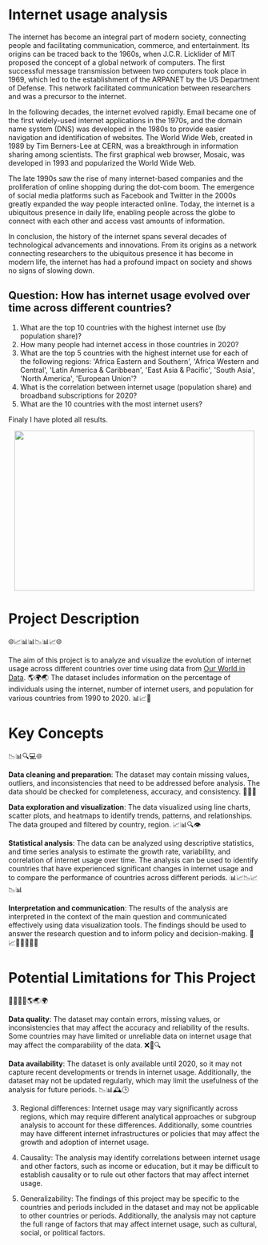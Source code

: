 # Internet usage analysis

The internet has become an integral part of modern society, connecting people and facilitating communication, commerce, and entertainment. Its origins can be traced back to the 1960s, when J.C.R. Licklider of MIT proposed the concept of a global network of computers. The first successful message transmission between two computers took place in 1969, which led to the establishment of the ARPANET by the US Department of Defense. This network facilitated communication between researchers and was a precursor to the internet.

In the following decades, the internet evolved rapidly. Email became one of the first widely-used internet applications in the 1970s, and the domain name system (DNS) was developed in the 1980s to provide easier navigation and identification of websites. The World Wide Web, created in 1989 by Tim Berners-Lee at CERN, was a breakthrough in information sharing among scientists. The first graphical web browser, Mosaic, was developed in 1993 and popularized the World Wide Web.

The late 1990s saw the rise of many internet-based companies and the proliferation of online shopping during the dot-com boom. The emergence of social media platforms such as Facebook and Twitter in the 2000s greatly expanded the way people interacted online. Today, the internet is a ubiquitous presence in daily life, enabling people across the globe to connect with each other and access vast amounts of information.

In conclusion, the history of the internet spans several decades of technological advancements and innovations. From its origins as a network connecting researchers to the ubiquitous presence it has become in modern life, the internet has had a profound impact on society and shows no signs of slowing down.

## Question: How has internet usage evolved over time across different countries?

1. What are the top 10 countries with the highest internet use (by population share)?
2. How many people had internet access in those countries in 2020?
3. What are the top 5 countries with the highest internet use for each of the following regions: 'Africa Eastern and Southern', 'Africa Western and Central', 'Latin America & Caribbean', 'East Asia & Pacific', 'South Asia', 'North America', 'European Union'?
4. What is the correlation between internet usage (population share) and broadband subscriptions for 2020?
5. What are the 10 countries with the most internet users?

Finaly I have ploted all results. 

<p align="center">
  <img width="480" height="320" src="https://iristech.co/wp-content/uploads/2020/01/computer-communities.png">
</p>


# Project Description
🌐📈📊📊📉📊📈🌐

The aim of this project is to analyze and visualize the evolution of internet usage across different countries over time using data from [Our World in Data](https://ourworldindata.org/internet). 🌎🌍🌏 The dataset includes information on the percentage of individuals using the internet, number of internet users, and population for various countries from 1990 to 2020. 📊📈👥

# Key Concepts
📉📊🔍💻🌐

**Data cleaning and preparation**: The dataset may contain missing values, outliers, and inconsistencies that need to be addressed before analysis. The data should be checked for completeness, accuracy, and consistency. 🧹👨‍💻

**Data exploration and visualization**: The data visualized using line charts, scatter plots, and heatmaps to identify trends, patterns, and relationships. The data grouped and filtered by country, region. 📈📊🔍👁️

**Statistical analysis**: The data can be analyzed using descriptive statistics, and time series analysis to estimate the growth rate, variability, and correlation of internet usage over time. The analysis can be used to identify countries that have experienced significant changes in internet usage and to compare the performance of countries across different periods. 📊📈📉📈📉📊

**Interpretation and communication**: The results of the analysis are interpreted in the context of the main question and communicated effectively using data visualization tools. The findings should be used to answer the research question and to inform policy and decision-making. 💬📈👥👨‍💼👩‍💼

# Potential Limitations for This Project
🙅‍♂️🤔💭🌎🌏🌍

**Data quality**: The dataset may contain errors, missing values, or inconsistencies that may affect the accuracy and reliability of the results. Some countries may have limited or unreliable data on internet usage that may affect the comparability of the data. ❌🤔🔍

**Data availability**: The dataset is only available until 2020, so it may not capture recent developments or trends in internet usage. Additionally, the dataset may not be updated regularly, which may limit the usefulness of the analysis for future periods. 📉📊🕰️🕒

3. Regional differences: Internet usage may vary significantly across regions, which may require different analytical approaches or subgroup analysis to account for these differences. Additionally, some countries may have different internet infrastructures or policies that may affect the growth and adoption of internet usage.

4. Causality: The analysis may identify correlations between internet usage and other factors, such as income or education, but it may be difficult to establish causality or to rule out other factors that may affect internet usage.

5. Generalizability: The findings of this project may be specific to the countries and periods included in the dataset and may not be applicable to other countries or periods. Additionally, the analysis may not capture the full range of factors that may affect internet usage, such as cultural, social, or political factors.
